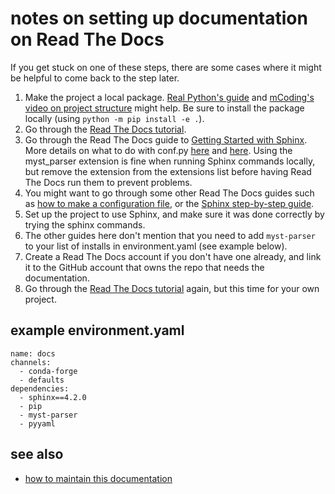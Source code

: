 # notes on setting up documentation on Read The Docs

If you get stuck on one of these steps, there are some cases where it might be helpful to come back to the step later.

1. Make the project a local package. [Real Python's guide](https://realpython.com/python-import/#create-and-install-a-local-package) and [mCoding's video on project structure](https://youtu.be/DhUpxWjOhME?t=176) might help. Be sure to install the package locally (using `python -m pip install -e .`).
2. Go through the [Read The Docs tutorial](https://docs.readthedocs.io/en/stable/tutorial/).
3. Go through the Read The Docs guide to [Getting Started with Sphinx](https://docs.readthedocs.io/en/stable/intro/getting-started-with-sphinx.html). More details on what to do with conf.py [here](https://betterprogramming.pub/auto-documenting-a-python-project-using-sphinx-8878f9ddc6e9) and [here](https://www.sphinx-doc.org/en/master/usage/extensions/autodoc.html). Using the myst_parser extension is fine when running Sphinx commands locally, but remove the extension from the extensions list before having Read The Docs run them to prevent problems.
4. You might want to go through some other Read The Docs guides such as [how to make a configuration file](https://docs.readthedocs.io/en/stable/config-file/index.html), or the [Sphinx step-by-step guide](https://docs.readthedocs.io/en/stable/guides/tools.html).
5. Set up the project to use Sphinx, and make sure it was done correctly by trying the sphinx commands.
6. The other guides here don't mention that you need to add `myst-parser` to your list of installs in environment.yaml (see example below).
7. Create a Read The Docs account if you don't have one already, and link it to the GitHub account that owns the repo that needs the documentation.
8. Go through the [Read The Docs tutorial](https://docs.readthedocs.io/en/stable/tutorial/) again, but this time for your own project.

## example environment.yaml

```
name: docs
channels:
  - conda-forge
  - defaults
dependencies:
  - sphinx==4.2.0
  - pip
  - myst-parser
  - pyyaml
```

## see also
* [how to maintain this documentation](how-to-doc.rst)
